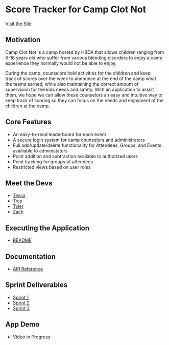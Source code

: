# Score Tracker for Camp Clot Not

[Visit the Site](https://hbdatracking.azurewebsites.net)

## Motivation
Camp Clot Not is a camp hosted by HBDA that allows children ranging from 6-18 years old who suffer from various bleeding disorders to enjoy a camp experience they normally would not be able to enjoy.

During the camp, counselors hold activities for the children and keep track of scores over the week to announce at the end of the camp what the teams earned, while also maintaining the correct amount of supervision for the kids needs and safety.
With an application to assist them, we hope we can allow these counselors an easy and intuitive way to keep track of scoring so they can focus on the needs and enjoyment of the children at the camp.​

## Core Features
- An easy-to-read leaderboard for each event
- A secure login system for camp counselors and administrators
- Full add/update/delete functionality for Attendees, Groups, and Events availiable to administators
- Point addition and subtraction available to authorized users
- Point tracking for groups of attendees
- Restricted views based on user roles

## Meet the Devs
- [Tessa](https://tessa-hudson.github.io/Capstone_Fall2021/tessa)
- [Trey](https://tessa-hudson.github.io/Capstone_Fall2021/trey)
- [Tyler](https://tessa-hudson.github.io/Capstone_Fall2021/tyler)
- [Zach](https://tessa-hudson.github.io/Capstone_Fall2021/zach)

## Executing the Application
- [README](https://tessa-hudson.github.io/Capstone_Fall2021/servers)

## Documentation
- [API Reference](https://tessa-hudson.github.io/Capstone_Fall2021/api)

## Sprint Deliverables
- [Sprint 1](https://tessa-hudson.github.io/Capstone_Fall2021/deliverables/sprint1)
- [Sprint 2](https://tessa-hudson.github.io/Capstone_Fall2021/deliverables/sprint2)
- [Sprint 3](https://tessa-hudson.github.io/Capstone_Fall2021/deliverables/sprint3)

## App Demo
- Video in Progress
